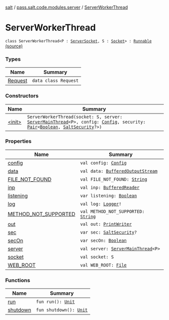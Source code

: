 [salt](../../index.md) / [pass.salt.code.modules.server](../index.md) / [ServerWorkerThread](./index.md)

# ServerWorkerThread

`class ServerWorkerThread<P : `[`ServerSocket`](https://docs.oracle.com/javase/6/docs/api/java/net/ServerSocket.html)`, S : `[`Socket`](https://docs.oracle.com/javase/6/docs/api/java/net/Socket.html)`> : `[`Runnable`](https://docs.oracle.com/javase/6/docs/api/java/lang/Runnable.html) [(source)](https://github.com/kurbaniec-tgm/salt/tree/master/code/modules/server/ServerWorkerThread.kt#L26)

### Types

| Name | Summary |
|---|---|
| [Request](-request/index.md) | `data class Request` |

### Constructors

| Name | Summary |
|---|---|
| [&lt;init&gt;](-init-.md) | `ServerWorkerThread(socket: S, server: `[`ServerMainThread`](../-server-main-thread/index.md)`<P>, config: `[`Config`](../../pass.salt.code.loader.config/-config/index.md)`, security: `[`Pair`](https://kotlinlang.org/api/latest/jvm/stdlib/kotlin/-pair/index.html)`<`[`Boolean`](https://kotlinlang.org/api/latest/jvm/stdlib/kotlin/-boolean/index.html)`, `[`SaltSecurity`](../../pass.salt.code.modules.server.security/-salt-security/index.md)`?>)` |

### Properties

| Name | Summary |
|---|---|
| [config](config.md) | `val config: `[`Config`](../../pass.salt.code.loader.config/-config/index.md) |
| [data](data.md) | `val data: `[`BufferedOutputStream`](https://docs.oracle.com/javase/6/docs/api/java/io/BufferedOutputStream.html) |
| [FILE_NOT_FOUND](-f-i-l-e_-n-o-t_-f-o-u-n-d.md) | `val FILE_NOT_FOUND: `[`String`](https://kotlinlang.org/api/latest/jvm/stdlib/kotlin/-string/index.html) |
| [inp](inp.md) | `val inp: `[`BufferedReader`](https://docs.oracle.com/javase/6/docs/api/java/io/BufferedReader.html) |
| [listening](listening.md) | `var listening: `[`Boolean`](https://kotlinlang.org/api/latest/jvm/stdlib/kotlin/-boolean/index.html) |
| [log](log.md) | `val log: `[`Logger`](https://docs.oracle.com/javase/6/docs/api/java/util/logging/Logger.html)`!` |
| [METHOD_NOT_SUPPORTED](-m-e-t-h-o-d_-n-o-t_-s-u-p-p-o-r-t-e-d.md) | `val METHOD_NOT_SUPPORTED: `[`String`](https://kotlinlang.org/api/latest/jvm/stdlib/kotlin/-string/index.html) |
| [out](out.md) | `val out: `[`PrintWriter`](https://docs.oracle.com/javase/6/docs/api/java/io/PrintWriter.html) |
| [sec](sec.md) | `var sec: `[`SaltSecurity`](../../pass.salt.code.modules.server.security/-salt-security/index.md)`?` |
| [secOn](sec-on.md) | `var secOn: `[`Boolean`](https://kotlinlang.org/api/latest/jvm/stdlib/kotlin/-boolean/index.html) |
| [server](server.md) | `val server: `[`ServerMainThread`](../-server-main-thread/index.md)`<P>` |
| [socket](socket.md) | `val socket: S` |
| [WEB_ROOT](-w-e-b_-r-o-o-t.md) | `val WEB_ROOT: `[`File`](https://docs.oracle.com/javase/6/docs/api/java/io/File.html) |

### Functions

| Name | Summary |
|---|---|
| [run](run.md) | `fun run(): `[`Unit`](https://kotlinlang.org/api/latest/jvm/stdlib/kotlin/-unit/index.html) |
| [shutdown](shutdown.md) | `fun shutdown(): `[`Unit`](https://kotlinlang.org/api/latest/jvm/stdlib/kotlin/-unit/index.html) |
